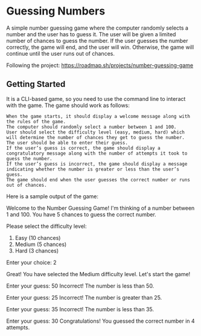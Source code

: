 # Guessing Numbers

A simple number guessing game where the computer randomly selects a number and the user has to guess it. The user will be given a limited number of chances to guess the number. If the user guesses the number correctly, the game will end, and the user will win. Otherwise, the game will continue until the user runs out of chances. 

Following the project: https://roadmap.sh/projects/number-guessing-game

## Getting Started

It is a CLI-based game, so you need to use the command line to interact with the game. The game should work as follows:

    When the game starts, it should display a welcome message along with the rules of the game.
    The computer should randomly select a number between 1 and 100.
    User should select the difficulty level (easy, medium, hard) which will determine the number of chances they get to guess the number.
    The user should be able to enter their guess.
    If the user’s guess is correct, the game should display a congratulatory message along with the number of attempts it took to guess the number.
    If the user’s guess is incorrect, the game should display a message indicating whether the number is greater or less than the user’s guess.
    The game should end when the user guesses the correct number or runs out of chances.

Here is a sample output of the game:

Welcome to the Number Guessing Game!
I'm thinking of a number between 1 and 100.
You have 5 chances to guess the correct number.

Please select the difficulty level:
1. Easy (10 chances)
2. Medium (5 chances)
3. Hard (3 chances)

Enter your choice: 2

Great! You have selected the Medium difficulty level.
Let's start the game!

Enter your guess: 50
Incorrect! The number is less than 50.

Enter your guess: 25
Incorrect! The number is greater than 25.

Enter your guess: 35
Incorrect! The number is less than 35.

Enter your guess: 30
Congratulations! You guessed the correct number in 4 attempts.

